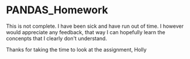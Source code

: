 # PANDAS_Homework
This is not complete.  I have been sick and have run out of time.  I however would appreciate any feedback, that way I can hopefully learn the concenpts that I clearly don't understand.

Thanks for taking the time to look at the assignment,
Holly
